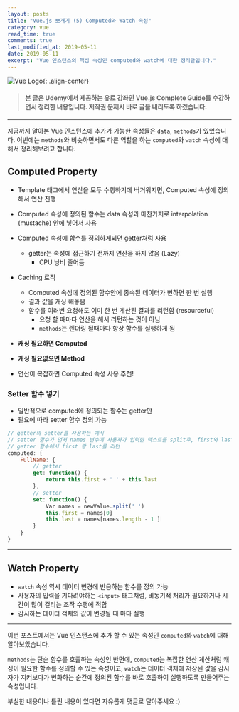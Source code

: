 ```yaml
---
layout: posts 
title: "Vue.js 뽀개기 (5) Computed와 Watch 속성"
category: vue
read_time: true
comments: true
last_modified_at: 2019-05-11
date: 2019-05-11
excerpt: "Vue 인스턴스의 핵심 속성인 computed와 watch에 대한 정리글입니다."
---
```


![Vue Logo](https://github.com/chansbro/chansbro.github.io/blob/master/assets/images/vue_logo.jpeg?raw=true){: .align-center}

> #### 본 글은 Udemy에서 제공하는 유료 강좌인 Vue.js Complete Guide를 수강하면서 정리한 내용입니다. 저작권 문제시 바로 글을 내리도록 하겠습니다.
----

지금까지 알아본 Vue 인스턴스에 추가가 가능한 속성들은 `data`, `methods`가 있었습니다. 
이번에는 `methods`와 비슷하면서도 다른 역할을 하는 `computed`와 `watch` 속성에 대해서 정리해보려고 합니다. 

## Computed Property 

* Template 태그에서 연산을 모두 수행하기에 버거워지면, Computed 속성에 정의해서 연산 진행
* Computed 속성에 정의된 함수는 data 속성과 마찬가지로 interpolation (mustache) 안에 넣어서 사용
* Computed 속성에 함수를 정의하게되면 getter처럼 사용
	* getter는 속성에 접근하기 전까지 연산을 하지 않음 (Lazy)
		* CPU 낭비 줄어듬
* Caching 로직
	* Computed 속성에 정의된 함수안에 종속된 데이터가 변하면 한 번 실행
	* 결과 값을 캐싱 해놓음
	* 함수를 여러번 요청해도 이미 한 번 계산된 결과를 리턴함 (resourceful) 
		* 요청 할 때마다 연산을 해서 리턴하는 것이 아님
    	* `methods`는 렌더링 될때마다 항상 함수를 실행하게 됨

* __캐싱 필요하면 Computed__
* __캐싱 필요없으면 Method__
* 연산이 복잡하면 Computed 속성 사용 추천!

### Setter 함수 넣기
* 일반적으로 computed에 정의되는 함수는 getter만 
* 필요에 따라 setter 함수 정의 가능

```javascript
// getter와 setter를 사용하는 예시
// setter 함수가 먼저 names 변수에 사용자가 입력한 텍스트를 split후, first와 last에 저장
// getter 함수에서 first 랑 last를 리턴
computed: {
	FullName: {
		// getter
		get: function() {
			return this.first + ' ' + this.last
	    },
		// setter
		set: function() {
			Var names = newValue.split(' ')
			this.first = names[0]
			this.last = names[names.length - 1 ]
		}
 	}
}
```

----
## Watch Property

* `watch` 속성 역시 데이터 변경에 반응하는 함수를 정의 가능
* 사용자의 입력을 기다려야하는 `<input>` 태그처럼, 비동기적 처리가 필요하거나 시간이 많이 걸리는 조작 수행에 적합
* 감시하는 데이터 객체의 값이 변경될 때 마다 실행

----

이번 포스트에서는 Vue 인스턴스에 추가 할 수 있는 속성인 `computed`와 `watch`에 대해 알아보았습니다. 

`methods`는 단순 함수를 호출하는 속성인 반면에, 
`computed`는 복잡한 연산 계산처럼 캐싱이 필요한 함수를 정의할 수 있는 속성이고,
`watch`는 데이터 객체에 저장된 값을 감시자가 지켜보다가 변화하는 순간에 정의된 함수를 바로 호출하여 실행하도록 만들어주는 속성입니다. 

부실한 내용이나 틀린 내용이 있다면 자유롭게 댓글로 달아주세요 :)
